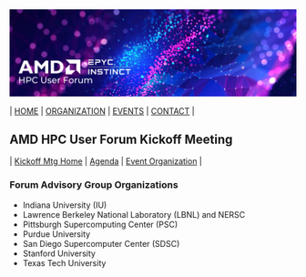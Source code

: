 <img src="../../images/Smaller-AMDHPCUserTraining_header.png" alt="Comet Rack View" width="700px" />


| [HOME](https://amdhpcuserforum.github.io) | [ORGANIZATION](https://amdhpcuserforum.github.io/organization) | [EVENTS](https://amdhpcuserforum.github.io/events) | [CONTACT](https://amdhpcuserforum.github.io/contact) |

## AMD HPC User Forum Kickoff Meeting

| [Kickoff Mtg Home](https://amdhpcuserforum.github.io/events/kickoff) | [Agenda](https://amdhpcuserforum.github.io/events/kickoff/agenda) | [Event Organization](https://amdhpcuserforum.github.io/events/kickoff/organization)  |

 
### Forum Advisory Group Organizations
* Indiana University (IU)
* Lawrence Berkeley National Laboratory (LBNL) and NERSC
* Pittsburgh Supercomputing Center (PSC)
* Purdue University
* San Diego Supercomputer Center (SDSC)
* Stanford University
* Texas Tech University
 
